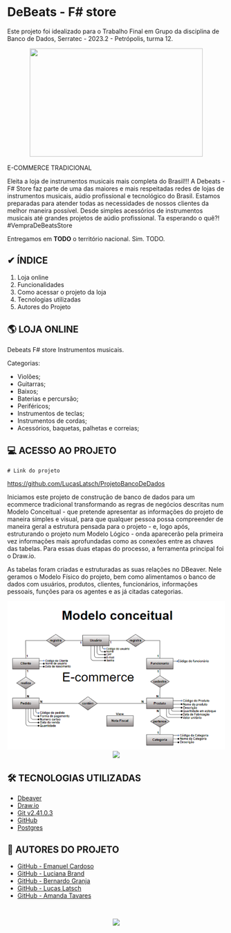 
# DeBeats - F# store


Este projeto foi idealizado para o Trabalho Final em Grupo da disciplina de Banco de Dados, Serratec - 2023.2 - Petrópolis, turma 12.

<p align="center">

  <img src="https://uploaddeimagens.com.br/images/004/586/063/original/0895610a-b98e-44c2-ba2a-07e56fc0c469.png?1692812928"  width="400" height="250"/>
  
</p>

E-COMMERCE TRADICIONAL

Eleita a loja de instrumentos musicais mais completa do Brasil!!!
A Debeats - F# Store faz parte de uma das maiores e mais respeitadas redes de lojas de instrumentos musicais, aúdio profissional e tecnológico do Brasil. Estamos preparadas para atender todas as necessidades de nossos clientes da melhor maneira possível. Desde simples acessórios de instrumentos musicais até grandes projetos de aúdio profissional.
Ta esperando o quê?!  #VempraDeBeatsStore

Entregamos em **TODO** o território nacional. Sim. TODO.

  <!-- Indice -->
## ✔ ÍNDICE ##
 1. Loja online
 2. Funcionalidades
 3. Como acessar o projeto da loja
 5. Tecnologias utilizadas
 6. Autores do Projeto

 <!-- Descrição do Projeto --> 
## 🌎 LOJA ONLINE ##
 Debeats F# store 
Instrumentos musicais.

Categorias:
- Violões;
- Guitarras;
- Baixos;
- Baterias e percursão;
- Periféricos;
- Instrumentos de teclas;
- Instrumentos de cordas;
- Acessórios, baquetas, palhetas e correias;


## 💻 ACESSO AO PROJETO ##

    # Link do projeto
  
https://github.com/LucasLatsch/ProjetoBancoDeDados

   Iniciamos este projeto de construção de banco de dados para um ecommerce tradicional transformando as regras de negócios descritas num Modelo Conceitual - que pretende apresentar as informações do projeto de maneira simples e visual, para que qualquer pessoa possa compreender de maneira geral a estrutura pensada para o projeto - e, logo após, estruturando o projeto num Modelo Lógico - onda aparecerão pela primeira vez informações mais aprofundadas como as conexões entre as chaves das tabelas. Para essas duas etapas do processo, a ferramenta principal foi o Draw.io.

   As tabelas foram criadas e estruturadas as suas relações no DBeaver. Nele geramos o Modelo Físico do projeto, bem como alimentamos o banco de dados com usuários, produtos, clientes, funcionários, informações pessoais, funções para os agentes e as já citadas categorias.
<p align="center">

  <img src="Modelo Conceitual Projeto.png">
  
  <img src="Modelo Lógico Projeto.png">

</p>

## 🛠 TECNOLOGIAS UTILIZADAS ##
- [Dbeaver](https://dbeaver.io/download/)
- [Draw.io](https://www.drawio.com/)
- [Git v2.41.0.3](https://git-scm.com/downloads)
- [GitHub](https://www.github.com/)
- [Postgres](https://www.postgresql.org/download/)
   


 <!-- Equipe 5 - Pessoas que particiapream do Desenvolvimento do Projeto --> 
## 👥 AUTORES DO PROJETO ## 

- [GitHub - Emanuel Cardoso](https://www.github.com/ecard58)
- [GitHub - Luciana Brand](https://github.com/lucianabrand)
- [GitHub - Bernardo Granja](https://github.com/YoloDesu)
- [GitHub - Lucas Latsch](https://github.com/LucasLatsch)
- [GitHub - Amanda Tavares](https://www.github.com/amandapts)

<br>
<p align="center">
  <img loading="lazy" src="http://img.shields.io/static/v1?label=STATUS&message=Obrigado&color=GREEN&style=for-the-badge"/>
</p>



